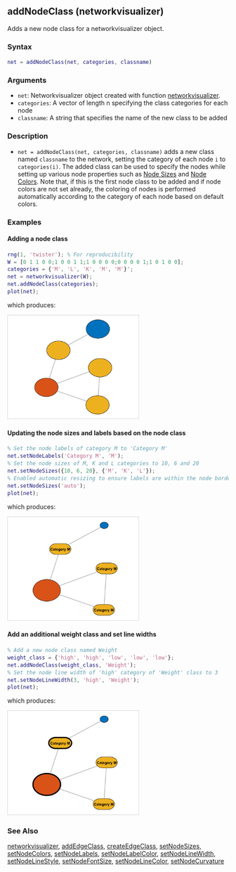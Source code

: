 ## addNodeClass (networkvisualizer)
Adds a new node class for a networkvisualizer object.

### Syntax
```Matlab
net = addNodeClass(net, categories, classname)
```

### Arguments
* ```net```: Networkvisualizer object created with function [networkvisualizer](networkvisualizer.md).
* ```categories```: A vector of length n specifying the class categories for each node
* ```classname```: A string that specifies the name of the new class to be added

### Description
* ```net = addNodeClass(net, categories, classname)``` adds a new class named ```classname``` to the network, setting the category of each node ```i``` to ```categories(i)```. The added class can be used to specify the nodes while setting up various node properties such as [Node Sizes](setNodeSizes.md) and [Node Colors](setNodeColors.md). Note that, if this is the first node class to be added and if node colors are not set already, the coloring of nodes is performed automatically according to the category of each node based on default colors. 

### Examples

#### Adding a node class

```Matlab
rng(1, 'twister'); % For reproducibility
W = [0 1 1 0 0;1 0 0 1 1;1 0 0 0 0;0 0 0 0 1;1 0 1 0 0];
categories = {'M', 'L', 'K', 'M', 'M'}';
net = networkvisualizer(W);
net.addNodeClass(categories);
plot(net);
```
which produces:

<img src="examples/addNodeClass-1.png" width="300">

#### Updating the node sizes and labels based on the node class

```Matlab
% Set the node labels of category M to 'Category M'
net.setNodeLabels('Category M', 'M');
% Set the node sizes of M, K and L categories to 10, 6 and 20
net.setNodeSizes({10, 6, 20}, {'M', 'K', 'L'});
% Enabled automatic resizing to ensure labels are within the node borders
net.setNodeSizes('auto');
plot(net);
```
which produces:

<img src="examples/addNodeClass-2.png" width="300">

#### Add an additional weight class and set line widths 

```Matlab
% Add a new node class named Weight
weight_class = {'high', 'high', 'low', 'low', 'low'};
net.addNodeClass(weight_class, 'Weight');
% Set the node line width of 'high' category of 'Weight' class to 3
net.setNodeLineWidth(3, 'high', 'Weight');
plot(net);
```
which produces:

<img src="examples/addNodeClass-3.png" width="300">

### See Also
[networkvisualizer](networkvisualizer.md), [addEdgeClass](addEdgeClass.md), [createEdgeClass](createEdgeClass.md), [setNodeSizes](setNodeSizes.md), [setNodeColors](setNodeColors.md), [setNodeLabels](setNodeLabels.md), [setNodeLabelColor](setNodeLabelColor.md), [setNodeLineWidth](setNodeLineWidth.md), [setNodeLineStyle](setNodeLineStyle.md), [setNodeFontSize](setNodeFontSize.md), [setNodeLineColor](setNodeLineColor.md), [setNodeCurvature](setNodeCurvature.md)


